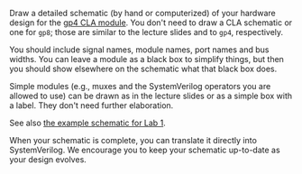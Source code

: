 Draw a detailed schematic (by hand or computerized) of your hardware design for the [gp4 CLA module](hw2b.md). You don't need to draw a CLA schematic or one for `gp8`; those are similar to the lecture slides and to `gp4`, respectively.

You should include signal names, module names, port names and bus widths. You can leave a module as a black box to simplify things, but then you should show elsewhere on the schematic what that black box does.

Simple modules (e.g., muxes and the SystemVerilog operators you are allowed to use) can be drawn as in the lecture slides or as a simple box with a label. They don't need further elaboration.

See also [the example schematic for Lab 1](../hw1/hw1-schematic.pdf).

When your schematic is complete, you can translate it directly into SystemVerilog. We encourage you to keep your schematic up-to-date as your design evolves.
